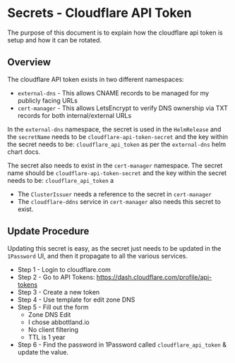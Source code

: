 
# Secrets - Cloudflare API Token

The purpose of this document is to explain how the cloudflare api token is setup and how it can be rotated.

## Overview

The cloudflare API token exists in two different namespaces: 

- `external-dns` - This allows CNAME records to be managed for my publicly facing URLs
- `cert-manager` - This allows LetsEncrypt to verify DNS ownership via TXT records for both internal/external URLs

In the `external-dns` namespace, the secret is used in the `HelmRelease` and the `secretName` needs to be `cloudflare-api-token-secret` and the key within the secret needs to be: `cloudflare_api_token` as per the `external-dns` helm chart docs. 

The secret also needs to exist in the `cert-manager` namespace.  The secret name should be `cloudflare-api-token-secret` and the key within the secret needs to be: `cloudflare_api_token` a

- The `ClusterIssuer` needs a reference to the secret in `cert-manager`
- The `cloudflare-ddns` service in `cert-manager` also needs this secret to exist.

## Update Procedure

Updating this secret is easy, as the secret just needs to be updated in the `1Password` UI, and then it propagate to all the various services.

- Step 1 - Login to cloudflare.com
- Step 2 - Go to API Tokens: https://dash.cloudflare.com/profile/api-tokens
- Step 3 - Create a new token
- Step 4 - Use template for edit zone DNS
- Step 5 - Fill out the form
  - Zone DNS Edit
  - I chose abbottland.io
  - No client filtering
  - TTL is 1 year
- Step 6 - Find the password in 1Password called `cloudflare_api_token` & update the value.